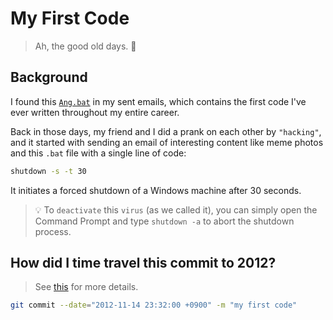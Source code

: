 # My First Code

> Ah, the good old days. :cowboy_hat_face:

## Background

I found this [`Ang.bat`](./Ang.bat) in my sent emails, which contains the first code I've ever written throughout my entire career.

Back in those days, my friend and I did a prank on each other by `"hacking"`, and it started with sending an email of interesting content like meme photos and this `.bat` file with a single line of code:

```bat
shutdown -s -t 30
```

It initiates a forced shutdown of a Windows machine after 30 seconds.

> :bulb: To `deactivate` this `virus` (as we called it), you can simply open the Command Prompt and type `shutdown -a` to abort the shutdown process.

## How did I time travel this commit to 2012?

> See [this](https://www.google.com/search?q=git+commit+date) for more details.

```sh
git commit --date="2012-11-14 23:32:00 +0900" -m "my first code"
```
